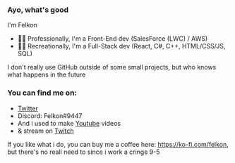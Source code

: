 ### Ayo, what's good
I'm Felkon
- 👨‍💼 Professionally, I'm a Front-End dev (SalesForce (LWC) / AWS)
- 👨‍💻 Recreationally, I'm a Full-Stack dev (React, C#, C++, HTML/CSS/JS, SQL)

I don't really use GitHub outside of some small projects, but who knows what happens in the future

### You can find me on:
* [Twitter](https://twitter.com/FelkonEx)
* Discord: Felkon#9447
* And i used to make [Youtube](https://www.youtube.com/channel/UCKIEMpmi0mxRDIognD3Ejng) videos
* & stream on [Twitch](twitch.tv/felkonEx)

If you like what i do, you can buy me a coffee here: https://ko-fi.com/felkon, but there's no reall need to since i work a cringe 9-5
